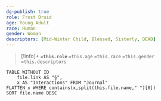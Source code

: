 ```yaml
---
dg-publish: true
role: Frost Druid
age: Young Adult
race: Human
gender: Woman
descriptors: [Mid-Winter Child, Blessed, Sisterly, DEAD]
---
```


> [!info]+
> **`=this.role`**
> `=this.age` `=this.race` `=this.gender`
> `=this.descriptors`

```dataview
TABLE WITHOUT ID
	file.link AS "§", 
	x AS "Interactions" FROM "Journal"
FLATTEN x WHERE contains(x,split(this.file.name," ")[0])
SORT file.name DESC
```
